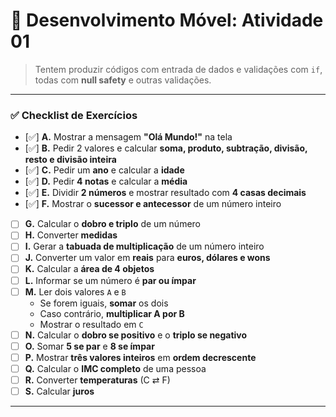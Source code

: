 # 📱 Desenvolvimento Móvel: Atividade 01

> Tentem produzir códigos com entrada de dados e validações com `if`, todas com **null safety** e outras validações.

---

### ✅ Checklist de Exercícios

- [✅] **A.** Mostrar a mensagem **"Olá Mundo!"** na tela  
- [✅] **B.** Pedir 2 valores e calcular **soma, produto, subtração, divisão, resto e divisão inteira**  
- [✅] **C.** Pedir um **ano** e calcular a **idade**  
- [✅] **D.** Pedir **4 notas** e calcular a **média**  
- [✅] **E.** Dividir **2 números** e mostrar resultado com **4 casas decimais**  
- [✅] **F.** Mostrar o **sucessor e antecessor** de um número inteiro  
- [ ] **G.** Calcular o **dobro e triplo** de um número  
- [ ] **H.** Converter **medidas**  
- [ ] **I.** Gerar a **tabuada de multiplicação** de um número inteiro  
- [ ] **J.** Converter um valor em **reais** para **euros, dólares e wons**  
- [ ] **K.** Calcular a **área de 4 objetos**  
- [ ] **L.** Informar se um número é **par ou ímpar**  
- [ ] **M.** Ler dois valores `A` e `B`  
   - Se forem iguais, **somar** os dois  
   - Caso contrário, **multiplicar A por B**  
   - Mostrar o resultado em `C`  
- [ ] **N.** Calcular o **dobro se positivo** e o **triplo se negativo**  
- [ ] **O.** Somar **5 se par** e **8 se ímpar**  
- [ ] **P.** Mostrar **três valores inteiros** em **ordem decrescente**  
- [ ] **Q.** Calcular o **IMC completo** de uma pessoa  
- [ ] **R.** Converter **temperaturas** (C ⇄ F)  
- [ ] **S.** Calcular **juros**

---